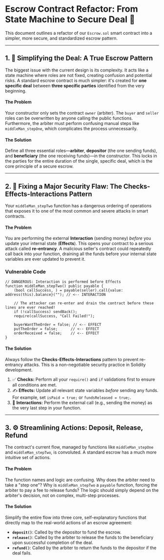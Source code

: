 
# Escrow Contract Refactor: From State Machine to Secure Deal 🔐

This document outlines a refactor of our `Escrow.sol` smart contract into a simpler, more secure, and standardized escrow pattern.

---

## 1. 🤝 Simplifying the Deal: A True Escrow Pattern

The biggest issue with the current design is its complexity. It acts like a state machine where roles are not fixed, creating confusion and potential risks. A standard escrow contract is much simpler: it's created for **one specific deal** between **three specific parties** identified from the very beginning.

#### The Problem
Your constructor only sets the contract `owner` (arbiter). The `buyer` and `seller` roles can be overwritten by anyone calling the public functions. Furthermore, the arbiter must perform confusing manual steps like `middleMan_stepOne`, which complicates the process unnecessarily.

#### The Solution
Define all three essential roles—**arbiter**, **depositor** (the one sending funds), and **beneficiary** (the one receiving funds)—in the constructor. This locks in the parties for the entire duration of the single, specific deal, which is the core principle of a secure escrow.

---

## 2. 🔐 Fixing a Major Security Flaw: The Checks-Effects-Interactions Pattern

Your `middleMan_stepTwo` function has a dangerous ordering of operations that exposes it to one of the most common and severe attacks in smart contracts.

#### The Problem
You are performing the external **Interaction** (sending money) *before* you update your internal state (**Effects**). This opens your contract to a serious attack called **re-entrancy**. A malicious seller's contract could repeatedly call back into your function, draining all the funds before your internal state variables are ever updated to prevent it.

### Vulnerable Code
```solidity
// DANGEROUS: Interaction is performed before Effects
function middleMan_stepTwo() public payable {
    (bool callSuccess, ) = payable(seller).call{value: address(this).balance}(""); // <-- INTERACTION
    
    // The attacker can re-enter and drain the contract before these lines are ever reached!
    if (!callSuccess) sendBack();
    require(callSuccess, "Call Failed!");
    
    buyerWantTheOrder = false; // <-- EFFECT
    putTheOrder = false;      // <-- EFFECT
    orderReceived = false;    // <-- EFFECT
}
````

#### The Solution

Always follow the **Checks-Effects-Interactions** pattern to prevent re-entrancy attacks. This is a non-negotiable security practice in Solidity development.

1.  ✅ **Checks:** Perform all your `require()` and `if` validations first to ensure all conditions are met.
2.  ✍️ **Effects:** Update all relevant state variables *before* sending any funds. For example, set `isPaid = true;` or `fundsReleased = true;`.
3.  💸 **Interactions:** Perform the external call (e.g., sending the money) as the very last step in your function.

-----

## 3\. ⚙️ Streamlining Actions: Deposit, Release, Refund

The contract's current flow, managed by functions like `middleMan_stepOne` and `middleMan_stepTwo`, is convoluted. A standard escrow has a much more intuitive set of actions.

#### The Problem

The function names and logic are confusing. Why does the arbiter need to take a "step one"? Why is `middleMan_stepTwo` a `payable` function, forcing the arbiter to pay a fee to release funds? The logic should simply depend on the arbiter's decision, not on complex, multi-step processes.

#### The Solution

Simplify the entire flow into three core, self-explanatory functions that directly map to the real-world actions of an escrow agreement:

  * **`deposit()`**: Called by the depositor to fund the escrow.
  * **`release()`**: Called by the arbiter to release the funds to the beneficiary upon successful completion of the deal.
  * **`refund()`**: Called by the arbiter to return the funds to the depositor if the deal fails.

<!-- end list -->
